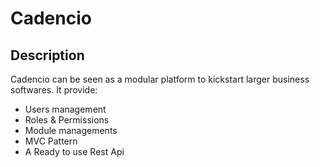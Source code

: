 # Cadencio

## Description

Cadencio can be seen as a modular platform to kickstart larger business softwares. It provide:

- Users management
- Roles & Permissions
- Module managements
- MVC Pattern
- A Ready to use Rest Api
